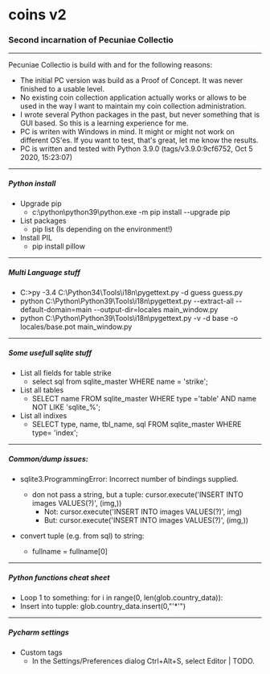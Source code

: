 # coins v2
### Second incarnation of Pecuniae Collectio

---
Pecuniae Collectio is build with and for the following reasons:
  - The initial PC version was build as a Proof of Concept. It was never finished to a usable level.
  - No existing coin collection application actually works or allows to be used in the way I want to maintain my coin collection administration.
  - I wrote several Python packages in the past, but never something that is GUI based. So this is a learning experience for me.
  - PC is writen with Windows in mind. It might or might not work on different OS'es. If you want to test, that's great, let me know the results. 
  - PC is written and tested with Python 3.9.0 (tags/v3.9.0:9cf6752, Oct  5 2020, 15:23:07) 


---
##### Python install
* Upgrade pip
  - c:\python\python39\python.exe -m pip install --upgrade pip
* List packages
  - pip list (Is depending on the environment!)
* Install PIL
  - pip install pillow


---
##### Multi Language stuff
* C:\>py -3.4 C:\Python34\Tools\i18n\pygettext.py -d guess guess.py
* python C:\Python\Python39\Tools\i18n\pygettext.py --extract-all --default-domain=main --output-dir=locales main_window.py
* python C:\Python\Python39\Tools\i18n\pygettext.py -v -d base -o locales/base.pot main_window.py


---
##### Some usefull sqlite stuff
* List all fields for table strike
  - select sql from sqlite_master WHERE name = 'strike';
* List all tables
  - SELECT name FROM sqlite_master WHERE type ='table' AND name NOT LIKE 'sqlite_%';
* List all indixes
  - SELECT type, name, tbl_name, sql FROM sqlite_master WHERE type= 'index';


---
##### Common/dump issues:
* sqlite3.ProgrammingError: Incorrect number of bindings supplied.
  * don not pass a string, but a tuple: cursor.execute('INSERT INTO images VALUES(?)', (img,))
    * Not: cursor.execute('INSERT INTO images VALUES(?)', img)
    * But: cursor.execute('INSERT INTO images VALUES(?)', (img,))

* convert tuple (e.g. from sql) to string:
  * fullname = fullname[0]


---
##### Python functions cheat sheet
* Loop 1 to something: for i in range(0, len(glob.country_data)):
* Insert into tupple: glob.country_data.insert(0,"'*'")


---
##### Pycharm settings
* Custom tags
  * In the Settings/Preferences dialog Ctrl+Alt+S, select Editor | TODO.